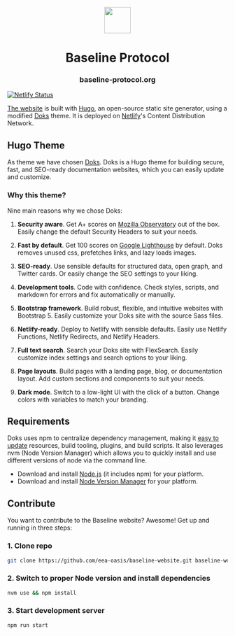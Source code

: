 <p align="center">
  <a href="https://baseline-protocol.org/">
    <img alt="" src="https://baseline-protocol-v2.netlify.app/logo-baseline-protocol.svg" width="60">
  </a>
</p>

<h1 align="center">
  Baseline Protocol
</h1>

<h3 align="center">
  baseline-protocol.org
</h3>

[![Netlify Status](https://api.netlify.com/api/v1/badges/9e9a7436-d524-4a5c-917c-9e9b7f64d4bd/deploy-status)](https://app.netlify.com/sites/baseline-protocol-v2/deploys)

[The website](https://www.baseline-protocol.org/) is built with [Hugo](https://gohugo.io/), an open-source static site generator, using a modified [Doks](https://getdoks.org/) theme. It is deployed on [Netlify](https://www.netlify.com/)'s Content Distribution Network.

<!--![Doks — Modern Documentation Theme](https://raw.githubusercontent.com/h-enk/doks/master/images/tn.png)-->

## Hugo Theme

As theme we have chosen [Doks](https://getdoks.org/). Doks is a Hugo theme for building secure, fast, and SEO-ready documentation websites, which you can easily update and customize.

### Why this theme?

Nine main reasons why we chose Doks:

1. __Security aware__. Get A+ scores on [Mozilla Observatory](https://observatory.mozilla.org/analyze/doks.netlify.app) out of the box. Easily change the default Security Headers to suit your needs.

2. __Fast by default__. Get 100 scores on [Google Lighthouse](https://googlechrome.github.io/lighthouse/viewer/?gist=7731347bb8ce999eff7428a8e763b637) by default. Doks removes unused css, prefetches links, and lazy loads images.

3. __SEO-ready__. Use sensible defaults for structured data, open graph, and Twitter cards. Or easily change the SEO settings to your liking.

4. __Development tools__. Code with confidence. Check styles, scripts, and markdown for errors and fix automatically or manually.

5. __Bootstrap framework__. Build robust, flexible, and intuitive websites with Bootstrap 5. Easily customize your Doks site with the source Sass files.

6. __Netlify-ready__. Deploy to Netlify with sensible defaults. Easily use Netlify Functions, Netlify Redirects, and Netlify Headers.

7. __Full text search__. Search your Doks site with FlexSearch. Easily customize index settings and search options to your liking.

8. __Page layouts__. Build pages with a landing page, blog, or documentation layout. Add custom sections and components to suit your needs.

9. __Dark mode__. Switch to a low-light UI with the click of a button. Change colors with variables to match your branding.

## Requirements

Doks uses npm to centralize dependency management, making it [easy to update](https://getdoks.org/docs/help/how-to-update/) resources, build tooling, plugins, and build scripts.
It also leverages nvm (Node Version Manager) which allows you to quickly install and use different versions of node via the command line.

- Download and install [Node.js](https://nodejs.org/) (it includes npm) for your platform.
- Download and install [Node Version Manager](https://github.com/nvm-sh/nvm) for your platform.

## Contribute

You want to contribute to the Baseline website? Awesome! Get up and running in three steps:

### 1. Clone repo
```bash
git clone https://github.com/eea-oasis/baseline-website.git baseline-website && cd baseline-website
```

### 2. Switch to proper Node version and install dependencies

```bash
nvm use && npm install
```

### 3. Start development server

```bash
npm run start
```

